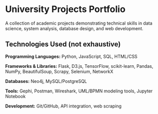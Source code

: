 # University Projects Portfolio
A collection of academic projects demonstrating technical skills in data science, system analysis, database design, and web development.

## Technologies Used (not exhaustive)

**Programming Languages:** Python, JavaScript, SQL, HTML/CSS

**Frameworks & Libraries:** Flask, D3.js, TensorFlow, scikit-learn, Pandas, NumPy, BeautifulSoup, Scrapy, Selenium, NetworkX

**Databases:** Neo4j, MySQL/PostgreSQL

**Tools:** Gephi, Postman, Wireshark, UML/BPMN modeling tools, Jupyter Notebook

**Development:** Git/GitHub, API integration, web scraping
